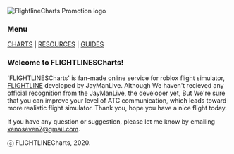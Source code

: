![FlightlineCharts Promotion logo](https://i.ibb.co/Gn9YdhB/Flight-Line-Charts.png)

### Menu
[CHARTS](charts.md) | [RESOURCES](resoruces.md) | [GUIDES](guides.md)

### Welcome to FLIGHTLINESCharts!
'FLIGHTLINESCharts' is fan-made online service for roblox flight simulator, [FLIGHTLINE](https://www.roblox.com/games/101451125/FLIGHTLINE-Open-Beta?refPageId=0dd0a53f-77b9-4730-8731-cc3a23dcbda7#) developed by JayManLive.
Although We haven't recieved any official recognition from the JayManLive, the developer yet,
But We're sure that you can improve your level of ATC communication, which leads toward more realistic flight simulator.
Thank you, hope you have a nice flight today.

If you have any question or suggestion, please let me know by emailing xenoseven7@gmail.com.

ⓒ FLIGHTLINECharts, 2020.
